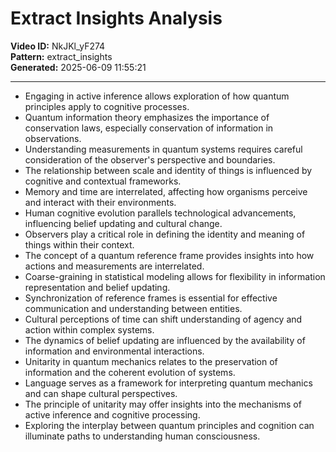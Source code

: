 # Extract Insights Analysis

**Video ID:** NkJKl_yF274  
**Pattern:** extract_insights  
**Generated:** 2025-06-09 11:55:21  

---

- Engaging in active inference allows exploration of how quantum principles apply to cognitive processes.
- Quantum information theory emphasizes the importance of conservation laws, especially conservation of information in observations.
- Understanding measurements in quantum systems requires careful consideration of the observer's perspective and boundaries.
- The relationship between scale and identity of things is influenced by cognitive and contextual frameworks.
- Memory and time are interrelated, affecting how organisms perceive and interact with their environments.
- Human cognitive evolution parallels technological advancements, influencing belief updating and cultural change.
- Observers play a critical role in defining the identity and meaning of things within their context.
- The concept of a quantum reference frame provides insights into how actions and measurements are interrelated.
- Coarse-graining in statistical modeling allows for flexibility in information representation and belief updating.
- Synchronization of reference frames is essential for effective communication and understanding between entities.
- Cultural perceptions of time can shift understanding of agency and action within complex systems.
- The dynamics of belief updating are influenced by the availability of information and environmental interactions.
- Unitarity in quantum mechanics relates to the preservation of information and the coherent evolution of systems.
- Language serves as a framework for interpreting quantum mechanics and can shape cultural perspectives.
- The principle of unitarity may offer insights into the mechanisms of active inference and cognitive processing.
- Exploring the interplay between quantum principles and cognition can illuminate paths to understanding human consciousness.